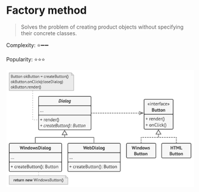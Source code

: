 # Factory method

> Solves the problem of creating product objects without specifying their concrete classes.

Complexity: :star::heavy_minus_sign::heavy_minus_sign:

Popularity: :star::star::star:

![Pseudo code Factory method](../../images/factoryMethod.png)